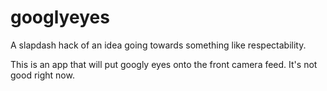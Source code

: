 # googlyeyes
A slapdash hack of an idea going towards something like respectability.

This is an app that will put googly eyes onto the front camera feed. It's not good right now.
